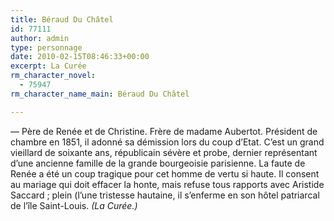 ```yaml
---
title: Béraud Du Châtel
id: 77111
author: admin
type: personnage
date: 2010-02-15T08:46:33+00:00
excerpt: La Curée
rm_character_novel:
  - 75947
rm_character_name_main: Béraud Du Châtel

---
```

— Père de Renée et de Christine. Frère de madame Aubertot. Président de chambre en 1851, il adonné sa démission lors du coup d&rsquo;Etat. C&rsquo;est un grand vieillard de soixante ans, républicain sévère et probe, dernier représentant d&rsquo;une ancienne famille de la grande bourgeoisie parisienne. La faute de Renée a été un coup tragique pour cet homme de vertu si haute. Il consent au mariage qui doit effacer la honte, mais refuse tous rapports avec Aristide Saccard ; plein (l&rsquo;une tristesse hautaine, il s&rsquo;enferme en son hôtel patriarcal de l&rsquo;île Saint-Louis. _(La Curée.)_